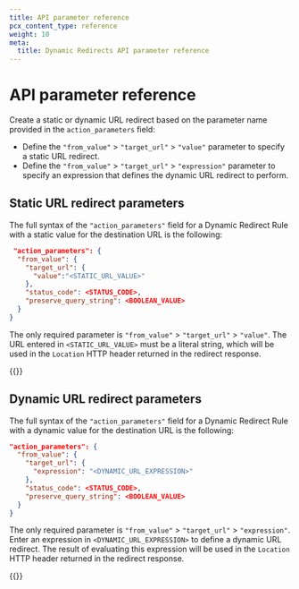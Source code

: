 ```yaml
---
title: API parameter reference
pcx_content_type: reference
weight: 10
meta:
  title: Dynamic Redirects API parameter reference
---
```


# API parameter reference

Create a static or dynamic URL redirect based on the parameter name provided in the `action_parameters` field:

* Define the `"from_value"` > `"target_url"` > `"value"` parameter to specify a static URL redirect.
* Define the `"from_value"` > `"target_url"` > `"expression"` parameter to specify an expression that defines the dynamic URL redirect to perform.

## Static URL redirect parameters

The full syntax of the `"action_parameters"` field for a Dynamic Redirect Rule with a static value for the destination URL is the following:

```json
 "action_parameters": {
  "from_value": {
    "target_url": {
      "value":"<STATIC_URL_VALUE>"
    },
    "status_code": <STATUS_CODE>,
    "preserve_query_string": <BOOLEAN_VALUE>
  }
}
```

The only required parameter is `"from_value"` > `"target_url"` > `"value"`. The URL entered in `<STATIC_URL_VALUE>` must be a literal string, which will be used in the `Location` HTTP header returned in the redirect response.

{{<render file="url-forwarding/_optional-parameters.md">}}

## Dynamic URL redirect parameters

The full syntax of the `"action_parameters"` field for a Dynamic Redirect Rule with a dynamic value for the destination URL is the following:

```json
"action_parameters": {
  "from_value": {
    "target_url": {
      "expression": "<DYNAMIC_URL_EXPRESSION>"
    },
    "status_code": <STATUS_CODE>,
    "preserve_query_string": <BOOLEAN_VALUE>
  }
}
```

The only required parameter is `"from_value"` > `"target_url"` > `"expression"`. Enter an expression in `<DYNAMIC_URL_EXPRESSION>` to define a dynamic URL redirect. The result of evaluating this expression will be used in the `Location` HTTP header returned in the redirect response.

{{<render file="url-forwarding/_optional-parameters.md">}}
